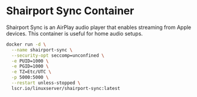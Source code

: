 # Shairport Sync Container

Shairport Sync is an AirPlay audio player that enables streaming from Apple devices. This container is useful for home audio setups.

```bash
docker run -d \
  --name shairport-sync \
  --security-opt seccomp=unconfined \
  -e PUID=1000 \
  -e PGID=1000 \
  -e TZ=Etc/UTC \
  -p 5000:5000 \
  --restart unless-stopped \
  lscr.io/linuxserver/shairport-sync:latest
